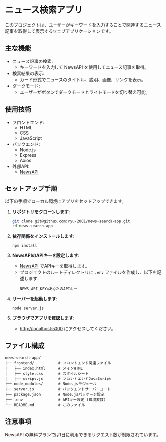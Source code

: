# ニュース検索アプリ

このプロジェクトは、ユーザーがキーワードを入力することで関連するニュース記事を取得して表示するウェブアプリケーションです。

## 主な機能

- ニュース記事の検索:
  - キーワードを入力して NewsAPI を使用してニュース記事を取得。
- 検索結果の表示:
  - カード形式でニュースのタイトル、説明、画像、リンクを表示。
- ダークモード:
  - ユーザーがボタンでダークモードとライトモードを切り替え可能。

## 使用技術

- フロントエンド:
  - HTML
  - CSS
  - JavaScript
- バックエンド:
  - Node.js
  - Express
  - Axios
- 外部API:
  - [NewsAPI](https://newsapi.org/)

## セットアップ手順

以下の手順でローカル環境にアプリをセットアップできます。

1. **リポジトリをクローンします**:
    ```bash
    git clone git@github.com:ryu-2001/news-search-app.git
    cd news-search-app
    ```

2. **依存関係をインストールします**:
    ```bash
    npm install
    ```

3. **NewsAPIのAPIキーを設定します**:
    - [NewsAPI](https://newsapi.org/) でAPIキーを取得します。
    - プロジェクトのルートディレクトリに `.env` ファイルを作成し、以下を記述します:
      ```plaintext
      NEWS_API_KEY=あなたのAPIキー
      ```

4. **サーバーを起動します**:
    ```bash
    node server.js
    ```

5. **ブラウザでアプリを確認します**:
    - [http://localhost:5000](http://localhost:5000) にアクセスしてください。

## ファイル構成

```
news-search-app/
├── frontend/           # フロントエンド関連ファイル
│   ├── index.html      # メインHTML
│   ├── style.css       # スタイルシート
│   ├── script.js       # フロントエンドJavaScript
├── node_modules/       # Node.jsモジュール
├── server.js           # バックエンドサーバーコード
├── package.json        # Node.jsパッケージ設定
├── .env                # APIキー設定 (環境変数)
└── README.md           # このファイル
```

## 注意事項

NewsAPI の無料プランでは1日に利用できるリクエスト数が制限されています。
